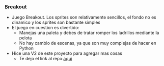 ### Breakout
* Juego Breakout. Los sprites son relativamente sencillos, el fondo no es dinamico y los sprites son bastante simples
* El juego en cuestion es divertido:
  * Manejas una paleta y debes de tratar romper los ladrillos mediante la pelota
  * No hay cambio de escenas, ya que son muy complejas de hacer en Python
 * Hice una V2 de este proyecto para agregar mas cosas
    * Te dejo el link al repo [aqui](https://github.com/MarcoPaoletta/BreakoutV2)
